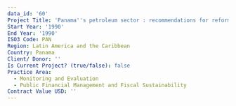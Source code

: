 ```yaml
---
data_id: '60'
Project Title: 'Panama''s petroleum sector : recommendations for reform'
Start Year: '1990'
End Year: '1990'
ISO3 Code: PAN
Region: Latin America and the Caribbean
Country: Panama
Client/ Donor: ''
Is Current Project? (true/false): false
Practice Area:
  - Monitoring and Evaluation
  - Public Financial Management and Fiscal Sustainability
Contract Value USD: ''
---
```

